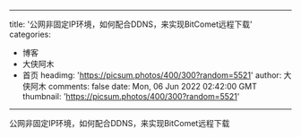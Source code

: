 
---
title: '公网非固定IP环境，如何配合DDNS，来实现BitComet远程下载'
categories: 
 - 博客
 - 大侠阿木
 - 首页
headimg: 'https://picsum.photos/400/300?random=5521'
author: 大侠阿木
comments: false
date: Mon, 06 Jun 2022 02:42:00 GMT
thumbnail: 'https://picsum.photos/400/300?random=5521'
---

<div>   
公网非固定IP环境，如何配合DDNS，来实现BitComet远程下载  
</div>
            
